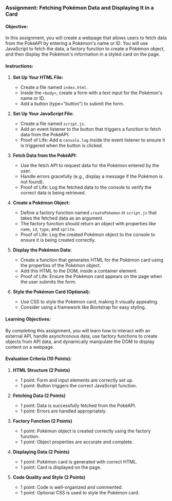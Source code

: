 ### Assignment: Fetching Pokémon Data and Displaying It in a Card

#### Objective:
In this assignment, you will create a webpage that allows users to fetch data from the PokéAPI by entering a Pokémon's name or ID. You will use JavaScript to fetch the data, a factory function to create a Pokémon object, and then display the Pokémon's information in a styled card on the page.

#### Instructions:

1. **Set Up Your HTML File:**
   - Create a file named `index.html`.
   - Inside the `<body>`, create a form with a text input for the Pokémon's name or ID.
   - Add a button (type="button") to submit the form.

2. **Set Up Your JavaScript File:**
   - Create a file named `script.js`.
   - Add an event listener to the button that triggers a function to fetch data from the PokéAPI.
   - Proof of Life: Add a `console.log` inside the event listener to ensure it is triggered when the button is clicked.

3. **Fetch Data from the PokéAPI:**
   - Use the fetch API to request data for the Pokémon entered by the user.
   - Handle errors gracefully (e.g., display a message if the Pokémon is not found).
   - Proof of Life: Log the fetched data to the console to verify the correct data is being retrieved.

4. **Create a Pokémon Object:**
   - Define a factory function named `createPokemon` in `script.js` that takes the fetched data as an argument.
   - The factory function should return an object with properties like `name`, `id`, `type`, and `sprite`.
   - Proof of Life: Log the created Pokémon object to the console to ensure it is being created correctly.

5. **Display the Pokémon Data:**
   - Create a function that generates HTML for the Pokémon card using the properties of the Pokémon object.
   - Add this HTML to the DOM, inside a container element.
   - Proof of Life: Ensure the Pokémon card appears on the page when the user submits the form.

6. **Style the Pokémon Card (Optional):**
   - Use CSS to style the Pokémon card, making it visually appealing.
   - Consider using a framework like Bootstrap for easy styling.

#### Learning Objectives:
By completing this assignment, you will learn how to interact with an external API, handle asynchronous data, use factory functions to create objects from API data, and dynamically manipulate the DOM to display content on a webpage.

#### Evaluation Criteria (10 Points):
1. **HTML Structure (2 Points)**  
   - 1 point: Form and input elements are correctly set up.
   - 1 point: Button triggers the correct JavaScript function.

2. **Fetching Data (2 Points)**  
   - 1 point: Data is successfully fetched from the PokéAPI.
   - 1 point: Errors are handled appropriately.

3. **Factory Function (2 Points)**  
   - 1 point: Pokémon object is created correctly using the factory function.
   - 1 point: Object properties are accurate and complete.

4. **Displaying Data (2 Points)**  
   - 1 point: Pokémon card is generated with correct HTML.
   - 1 point: Card is displayed on the page.

5. **Code Quality and Style (2 Points)**  
   - 1 point: Code is well-organized and commented.
   - 1 point: Optional CSS is used to style the Pokémon card.